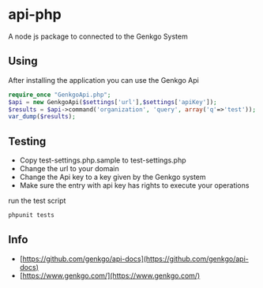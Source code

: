 api-php
==========

A node js package to connected to the Genkgo System


## Using

After installing the application you can use the Genkgo Api

```php
require_once "GenkgoApi.php";
$api = new GenkgoApi($settings['url'],$settings['apiKey']);
$results = $api->command('organization', 'query', array('q'=>'test'));
var_dump($results);

```

## Testing

* Copy test-settings.php.sample to test-settings.php
* Change the url to your domain
* Change the Api key to a key given by the Genkgo system
* Make sure the entry with api key has rights to execute your operations

run the test script
```bash
phpunit tests
```

## Info

* [https://github.com/genkgo/api-docs](https://github.com/genkgo/api-docs)
* [https://www.genkgo.com/](https://www.genkgo.com/)
